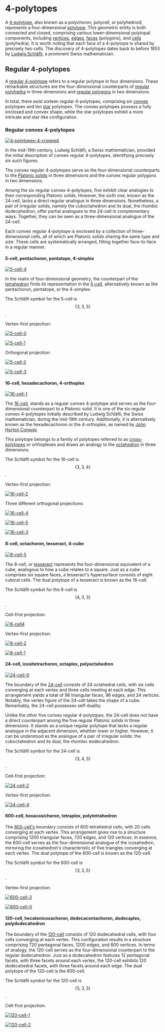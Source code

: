 # 4-polytopes

A [4-polytope](https://en.wikipedia.org/wiki/4-polytope), also known as a polychoron, polycell, or polyhedroid, represents a four-dimensional [polytope](https://en.wikipedia.org/wiki/Polytope). This geometric entity is both connected and closed, comprising various lower-dimensional polytopal components, including [vertices](https://en.wikipedia.org/wiki/Vertex_(geometry)), [edges](https://en.wikipedia.org/wiki/Edge_(geometry)), [faces](https://en.wikipedia.org/wiki/Face_(geometry)) (polygons), and [cells](https://en.wikipedia.org/wiki/Cell_(mathematics)) (polyhedra). It is worth noting that each face of a 4-polytope is shared by precisely two cells. The discovery of 4-polytopes dates back to before 1853 by [Ludwig Schläfli](https://en.wikipedia.org/wiki/Ludwig_Schl%C3%A4fli), a prominent Swiss mathematician.


## Regular 4-polytopes

A [regular 4-polytope](https://en.wikipedia.org/wiki/Regular_4-polytope) refers to a regular polytope in four dimensions. These remarkable structures are the four-dimensional counterparts of [regular polyhedra](https://en.wikipedia.org/wiki/Regular_polyhedron) in three dimensions and [regular polygons](https://en.wikipedia.org/wiki/Regular_polygon) in two dimensions.

In total, there exist sixteen regular 4-polytopes, comprising six [convex](https://en.wikipedia.org/wiki/Convex_polytope) polytopes and ten [star](https://en.wikipedia.org/wiki/Star_polytope) polytopes. The convex polytopes possess a fully enclosed and convex shape, while the star polytopes exhibit a more intricate and star-like configuration.


### Regular convex 4-polytopes

[![4-polytopes-4-cropped](https://github.com/newell/newell.github.io/assets/4163356/f1e6072e-9af3-455e-8cc2-a907b041bd7b)](https://github.com/newell/newell.github.io/assets/4163356/f1e6072e-9af3-455e-8cc2-a907b041bd7b)

In the mid-19th century, Ludwig Schläfli, a Swiss mathematician, provided the initial description of convex regular 4-polytopes, identifying precisely six such figures.

The convex regular 4-polytopes serve as the four-dimensional counterparts to the [Platonic solids](https://en.wikipedia.org/wiki/Platonic_solid) in three dimensions and the convex regular polygons in two dimensions.

Among the six regular convex 4-polytopes, five exhibit clear analogies to their corresponding Platonic solids. However, the sixth one, known as the 24-cell, lacks a direct regular analogue in three dimensions. Nonetheless, a pair of irregular solids, namely the cuboctahedron and its dual, the rhombic dodecahedron, offer partial analogues to the 24-cell in complementary ways. Together, they can be seen as a three-dimensional analogue of the 24-cell.

Each convex regular 4-polytope is enclosed by a collection of three-dimensional cells, all of which are Platonic solids sharing the same type and size. These cells are systematically arranged, fitting together face-to-face in a regular manner.


#### 5-cell, pentachoron, pentatope, 4-simplex

[![5-cell-4](https://github.com/newell/newell.github.io/assets/4163356/476e92ec-02b8-4319-8bd9-3ce24edf9a15)](https://github.com/newell/newell.github.io/assets/4163356/476e92ec-02b8-4319-8bd9-3ce24edf9a15)

In the realm of four-dimensional geometry, the counterpart of the [tetrahedron](https://en.wikipedia.org/wiki/Tetrahedron) finds its representation in the [5-cell](https://en.wikipedia.org/wiki/5-cell), alternatively known as the pentachoron, pentatope, or the 4-simplex.

The Schläfli symbol for the 5-cell is $$\{3,3,3\}$$.

Vertex-first projection:

[![5-cell-0](https://github.com/newell/newell.github.io/assets/4163356/aae80f53-a1d5-4d1c-bf22-fba48314cb10)](https://github.com/newell/newell.github.io/assets/4163356/aae80f53-a1d5-4d1c-bf22-fba48314cb10)

[![5-cell-1](https://github.com/newell/newell.github.io/assets/4163356/65224929-24c5-4d92-bbdf-58e3e4ac9738)](https://github.com/newell/newell.github.io/assets/4163356/65224929-24c5-4d92-bbdf-58e3e4ac9738)

Orthogonal projection:

[![5-cell-2](https://github.com/newell/newell.github.io/assets/4163356/274038ef-21b2-40d0-ade2-1c86a4af276b)](https://github.com/newell/newell.github.io/assets/4163356/274038ef-21b2-40d0-ade2-1c86a4af276b)

[![5-cell-3](https://github.com/newell/newell.github.io/assets/4163356/40f5f842-8d51-48cb-9db0-94ca4438ca8d)](https://github.com/newell/newell.github.io/assets/4163356/40f5f842-8d51-48cb-9db0-94ca4438ca8d)


#### 16-cell, hexadecachoron, 4-orthoplex

[![16-cell-1](https://github.com/newell/newell.github.io/assets/4163356/0b99ef8e-31ec-456c-8ef6-fb5139e7ede2)](https://github.com/newell/newell.github.io/assets/4163356/0b99ef8e-31ec-456c-8ef6-fb5139e7ede2)

The [16-cell](https://en.wikipedia.org/wiki/16-cell), stands as a regular convex 4-polytope and serves as the four-dimensional counterpart to a Platonic solid. It is one of the six regular convex 4-polytopes initially described by Ludwig Schläfli, the Swiss mathematician, during the mid-19th century. Additionally, it is alternatively known as the hexadecachoron or the 4-orthoplex, as named by [John Horton Conway](https://en.wikipedia.org/wiki/John_Horton_Conway).

This polytope belongs to a family of polytopes referred to as [cross-polytopes](https://en.wikipedia.org/wiki/Cross-polytope) or orthoplexes and draws an analogy to the [octahedron](https://en.wikipedia.org/wiki/Octahedron) in three dimensions.

The Schläfli symbol for the 16-cell is $$\{3,3,4\}$$.

Vertex-first projection:

[![16-cell-2](https://github.com/newell/newell.github.io/assets/4163356/afa432b3-c29b-4093-990b-8540b56bcfa4)](https://github.com/newell/newell.github.io/assets/4163356/afa432b3-c29b-4093-990b-8540b56bcfa4)

Three different orthogonal projections:

[![16-cell-4](https://github.com/newell/newell.github.io/assets/4163356/767c352b-6d01-42ef-aeaa-454570644a5b)](https://github.com/newell/newell.github.io/assets/4163356/767c352b-6d01-42ef-aeaa-454570644a5b)

[![16-cell-5](https://github.com/newell/newell.github.io/assets/4163356/1932990e-0494-4eb9-966b-b08a7cf05d4d)](https://github.com/newell/newell.github.io/assets/4163356/1932990e-0494-4eb9-966b-b08a7cf05d4d)

[![16-cell-3](https://github.com/newell/newell.github.io/assets/4163356/4891e091-319a-4af2-ae39-df8b1c94465c)](https://github.com/newell/newell.github.io/assets/4163356/4891e091-319a-4af2-ae39-df8b1c94465c)


#### 8-cell, octachoron, tesseract, 4-cube

[![8-cell-5](https://github.com/newell/newell.github.io/assets/4163356/9757dab6-44f3-4835-9821-a4e23c9864d5)](https://github.com/newell/newell.github.io/assets/4163356/9757dab6-44f3-4835-9821-a4e23c9864d5)

The 8-cell, or [tesseract](https://en.wikipedia.org/wiki/Tesseract) represents the four-dimensional equivalent of a cube, analogous to how a cube relates to a square. Just as a cube comprises six square faces, a tesseract's hypersurface consists of eight cubical cells. The dual polytope of a tesseract is known as the 16-cell.

The Schläfli symbol for the 8-cell is $$\{4,3,3\}$$.

Cell-first projection:

[![8-cell4](https://github.com/newell/newell.github.io/assets/4163356/7d3b4d72-20c1-49e3-9007-15859991de57)](https://github.com/newell/newell.github.io/assets/4163356/7d3b4d72-20c1-49e3-9007-15859991de57)

Vertex-first projection:

[![8-cell-2](https://github.com/newell/newell.github.io/assets/4163356/2b3b9cf0-7e3d-451e-b286-15d61d589854)](https://github.com/newell/newell.github.io/assets/4163356/2b3b9cf0-7e3d-451e-b286-15d61d589854)

[![8-cell-1](https://github.com/newell/newell.github.io/assets/4163356/d45861ae-a60d-4961-9d33-72eec0d74ab4)](https://github.com/newell/newell.github.io/assets/4163356/d45861ae-a60d-4961-9d33-72eec0d74ab4)


#### 24-cell, icositetrachoron, octaplex, polyoctahedron

[![24-cell-0](https://github.com/newell/newell.github.io/assets/4163356/8275959d-81f7-46b0-a751-6ddd1ed418c7)](https://github.com/newell/newell.github.io/assets/4163356/8275959d-81f7-46b0-a751-6ddd1ed418c7)

The boundary of the [24-cell](https://en.wikipedia.org/wiki/24-cell) consists of 24 octahedral cells, with six cells converging at each vertex and three cells meeting at each edge. This arrangement yields a total of 96 triangular faces, 96 edges, and 24 vertices. Notably, the vertex figure of the 24-cell takes the shape of a cube. Remarkably, the 24-cell possesses self-duality.

Unlike the other five convex regular 4-polytopes, the 24-cell does not have a direct counterpart among the five regular Platonic solids in three dimensions. It stands as a unique regular polytope that lacks a regular analogue in the adjacent dimension, whether lower or higher. However, it can be understood as the analogue of a pair of irregular solids: the cuboctahedron and its dual, the rhombic dodecahedron.

The Schläfli symbol for the 24-cell is $$\{3,4,3\}$$.

Cell-first projection:

[![24-cell-2](https://github.com/newell/newell.github.io/assets/4163356/5a3612bf-b47a-4f27-905a-5d0787cd7f41)](https://github.com/newell/newell.github.io/assets/4163356/5a3612bf-b47a-4f27-905a-5d0787cd7f41)

Vertex-first projection:

[![24-cell-4](https://github.com/newell/newell.github.io/assets/4163356/c64c7006-2dc4-42c0-bf59-8ca8390cdf67)](https://github.com/newell/newell.github.io/assets/4163356/c64c7006-2dc4-42c0-bf59-8ca8390cdf67)


#### 600-cell, hexacosichoron, tetraplex, polytetrahedron

The [600-cell's](https://en.wikipedia.org/wiki/600-cell) boundary consists of 600 tetrahedral cells, with 20 cells converging at each vertex. This arrangement gives rise to a structure comprising 1200 triangular faces, 720 edges, and 120 vertices. In essence, the 600-cell serves as the four-dimensional analogue of the icosahedron, mirroring the icosahedron's characteristic of five triangles converging at each vertex. The dual polytope of the 600-cell is known as the 120-cell.

The Schläfli symbol for the 600-cell is $$\{3,3,5\}$$.

Vertex-first projection:

[![600-cell-3](https://github.com/newell/newell.github.io/assets/4163356/0d98c62c-73c1-44f7-9498-efa0d3f5ac55)](https://github.com/newell/newell.github.io/assets/4163356/0d98c62c-73c1-44f7-9498-efa0d3f5ac55)

[![600-cell-0](https://github.com/newell/newell.github.io/assets/4163356/b3291df4-0df6-48fa-bed2-484388a5b97c)](https://github.com/newell/newell.github.io/assets/4163356/b3291df4-0df6-48fa-bed2-484388a5b97c)


#### 120-cell, hecatonicosachoron, dodecacontachoron, dodecaplex, polydodecahedron

The boundary of the [120-cell](https://en.wikipedia.org/wiki/120-cell) consists of 120 dodecahedral cells, with four cells converging at each vertex. This configuration results in a structure comprising 720 pentagonal faces, 1200 edges, and 600 vertices. In terms of analogy, the 120-cell serves as the four-dimensional counterpart to the regular dodecahedron. Just as a dodecahedron features 12 pentagonal facets, with three facets around each vertex, the 120-cell exhibits 120 dodecahedral facets, with three facets around each edge. The dual polytope of the 120-cell is the 600-cell.

The Schläfli symbol for the 120-cell is $$\{5,3,3\}$$.

Cell-first projection:

[![120-cell-1](https://github.com/newell/newell.github.io/assets/4163356/a688338c-ad49-40e1-96a8-8f7ee3d9621e)](https://github.com/newell/newell.github.io/assets/4163356/a688338c-ad49-40e1-96a8-8f7ee3d9621e)

[![120-cell-2](https://github.com/newell/newell.github.io/assets/4163356/a10eb823-618a-4fb4-a5d6-8fe39a8928b4)](https://github.com/newell/newell.github.io/assets/4163356/a10eb823-618a-4fb4-a5d6-8fe39a8928b4)
